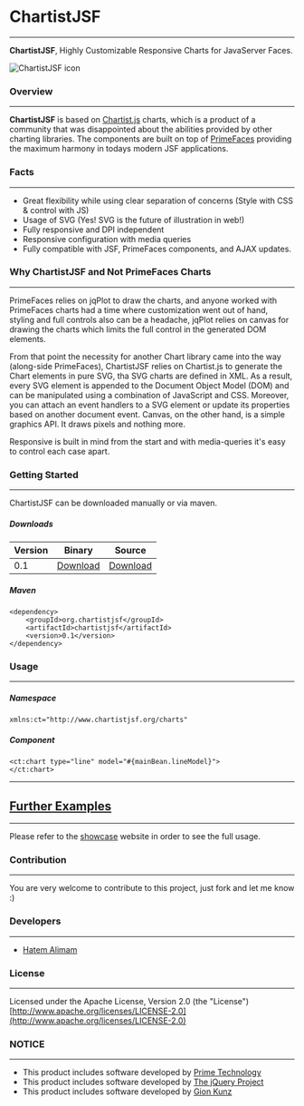 # ChartistJSF
***

**ChartistJSF**, Highly Customizable Responsive Charts for JavaServer Faces.

![ChartistJSF icon](http://i.imgur.com/kKZc4P5.gif?1)


### Overview
***

**ChartistJSF** is based on [Chartist.js](http://gionkunz.github.io/chartist-js/) charts, which is a product of a community that was disappointed about the abilities provided by other charting libraries. The components are built on top of [PrimeFaces](http://primefaces.org) providing the maximum harmony in todays modern JSF applications.

### Facts

***

* Great flexibility while using clear separation of concerns (Style with CSS & control with JS)
* Usage of SVG (Yes! SVG is the future of illustration in web!)
* Fully responsive and DPI independent
* Responsive configuration with media queries 
* Fully compatible with JSF, PrimeFaces components, and AJAX updates.


### Why ChartistJSF and Not PrimeFaces Charts

***
PrimeFaces relies on jqPlot to draw the charts, and anyone worked with PrimeFaces charts had a time where customization went out of hand, styling and full controls also can be a headache, jqPlot relies on canvas for drawing the charts which limits the full control in the generated DOM elements.

From that point the necessity for another Chart library came into the way (along-side PrimeFaces), ChartistJSF relies on Chartist.js to generate the Chart elements in pure SVG, tha SVG charts are defined in XML. As a result, every SVG element is appended to the Document Object Model (DOM) and can be manipulated using a combination of JavaScript and CSS. Moreover, you can attach an event handlers to a SVG element or update its properties based on another document event. Canvas, on the other hand, is a simple graphics API. It draws pixels and nothing more.

Responsive is built in mind from the start and with media-queries it's easy to control each case apart.


### Getting Started
***

ChartistJSF can be downloaded manually or via maven.  

##### Downloads

Version | Binary | Source
------------ | -------------  | ------------- 
0.1| [Download](https://oss.sonatype.org/content/repositories/releases/org/chartistjsf/ChartistJSF/0.1/ChartistJSF-0.1.jar)  | [Download](https://oss.sonatype.org/content/repositories/releases/org/chartistjsf/ChartistJSF/0.1/ChartistJSF-0.1-sources.jar)

##### Maven

```
<dependency>
	<groupId>org.chartistjsf</groupId>
	<artifactId>chartistjsf</artifactId>
	<version>0.1</version>		
</dependency>
```

### Usage
***

##### Namespace

```
xmlns:ct="http://www.chartistjsf.org/charts"
```

##### Component

```
<ct:chart type="line" model="#{mainBean.lineModel}">
</ct:chart>
```
- - - -


## [Further Examples](http://chartistjsf.org)
***

Please refer to the [showcase](http://chartistjsf.org) website in order to see the full usage.


### Contribution
***
You are very welcome to contribute to this project, just fork and let me know :)

###  Developers
***
* [Hatem Alimam](http://hatemalimam.com)

### License
***
Licensed under the Apache License, Version 2.0 (the "License") [http://www.apache.org/licenses/LICENSE-2.0](http://www.apache.org/licenses/LICENSE-2.0)

### NOTICE
***
* This product includes software developed by [Prime Technology](http://www.prime.com.tr/)
* This product includes software developed by [The jQuery Project](http://jquery.com)
* This product includes software developed by [Gion Kunz](https://github.com/gionkunz/chartist-js)


